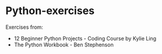 # Python-exercises

Exercises from:
- 12 Beginner Python Projects - Coding Course by Kylie Ling
- The Python Workbook - Ben Stephenson
